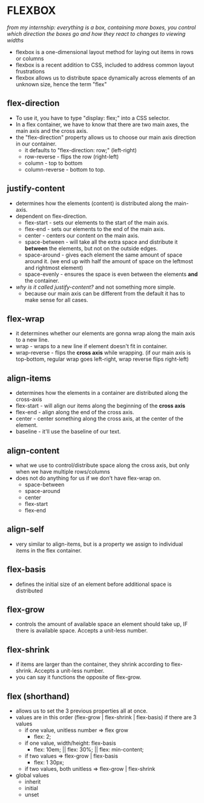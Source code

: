 # FLEXBOX

_from my internship: everything is a box, containing more boxes, you control which direction the boxes go and how they react to changes to viewing widths_

- flexbox is a one-dimensional layout method for laying out items in rows or columns
- flexbox is a recent addition to CSS, included to address common layout frustrations
- flexbox allows us to distribute space dynamically across elements of an unknown size, hence the term "flex"

## flex-direction

- To use it, you have to type "display: flex;" into a CSS selector.
- In a flex container, we have to know that there are two main axes, the main axis and the cross axis.
- the "flex-direction" property allows us to choose our main axis direction in our container.
  - it defaults to "flex-direction: row;" (left-right)
  - row-reverse - flips the row (right-left)
  - column - top to bottom
  - column-reverse - bottom to top.

## justify-content

- determines how the elements (content) is distributed along the main-axis.
- dependent on flex-direction.
  - flex-start - sets our elements to the start of the main axis.
  - flex-end - sets our elements to the end of the main axis.
  - center - centers our content on the main axis.
  - space-between - will take all the extra space and distribute it __between__ the elements, but not on the outside edges.
  - space-around - gives each element the same amount of space around it. (we end up with half the amount of space on the leftmost and rightmost element)
  - space-evenly - ensures the space is even between the elements __and__ the container.
- _why is it called justify-content?_ and not something more simple.
  - because our main axis can be different from the default it has to make sense for all cases.
  
## flex-wrap
  
- it determines whether our elements are gonna wrap along the main axis to a new line.
- wrap - wraps to a new line if element doesn't fit in container.
- wrap-reverse - flips the __cross axis__ while wrapping. (if our main axis is top-bottom, regular wrap goes left-right, wrap reverse flips right-left)

## align-items

- determines how the elements in a container are distributed along the cross-axis
- flex-start - will align our items along the beginning of the __cross axis__ 
- flex-end - align along the end of the cross axis.
- center - center something along the cross axis, at the center of the element.
- baseline - it'll use the baseline of our text. 

## align-content

- what we use to control/distribute space along the cross axis, but only when we have multiple rows/columns
- does not do anything for us if we don't have flex-wrap on.
  - space-between
  - space-around
  - center 
  - flex-start
  - flex-end
  
## align-self 

- very similar to align-items, but is a property we assign to individual items in the flex container.

## flex-basis

- defines the initial size of an element before additional space is distributed

## flex-grow

- controls the amount of available space an element should take up, IF there is available space. Accepts a unit-less number.

## flex-shrink

- if items are larger than the container, they shrink according to flex-shrink. Accepts a unit-less number.
- you can say it functions the opposite of flex-grow.

## flex (shorthand)
- allows us to set the 3 previous properties all at once.
- values are in this order (flex-grow | flex-shrink | flex-basis) if there are 3 values
  - if one value, unitless number => flex grow
    - flex: 2;
  - if one value, width/height: flex-basis
    - flex: 10em; || flex: 30%; || flex: min-content;
  - if two values => flex-grow | flex-basis
    - flex: 1 30px;
  - if two values, both unitless => flex-grow | flex-shrink
- global values
  - inherit 
  - initial
  - unset

